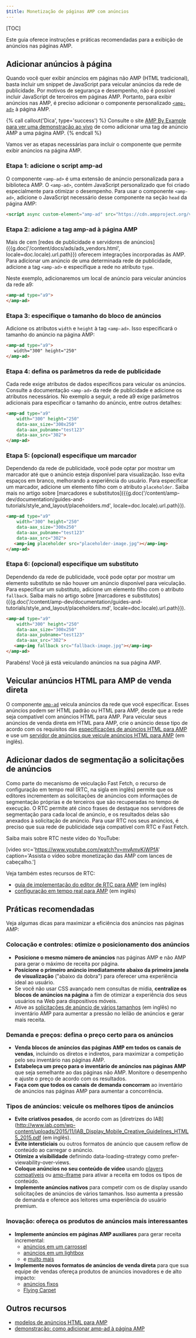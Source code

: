 ```yaml
---
$title: Monetização de páginas AMP com anúncios
---
```


[TOC]

Este guia oferece instruções e práticas recomendadas para a exibição de anúncios nas páginas AMP.

## Adicionar anúncios à página

Quando você quer exibir anúncios em páginas não AMP (HTML tradicional), basta incluir um snippet de JavaScript para veicular anúncios da rede de publicidade.  Por motivos de segurança e desempenho, não é possível incluir JavaScript de terceiros em páginas AMP.  Portanto, para exibir anúncios nas AMP, é preciso adicionar o componente personalizado [`<amp-ad>`](/pt_br/docs/reference/components/amp-ad.html) à página AMP.

{% call callout('Dica', type='success') %}
Consulte o site [AMP By Example para ver uma demonstração ao vivo](https://ampbyexample.com/components/amp-ad/) de como adicionar uma tag de anúncio AMP a uma página AMP.
{% endcall %}

Vamos ver as etapas necessárias para incluir o componente que permite exibir anúncios na página AMP.

### Etapa 1: adicione o script amp-ad

O componente `<amp-ad>` é uma extensão de anúncio personalizada para a biblioteca AMP. O `<amp-ad>`, contém JavaScript personalizado que foi criado especialmente para otimizar o desempenho. Para usar o componente `<amp-ad>`, adicione o JavaScript necessário desse componente na seção `head` da página AMP:

```html
<script async custom-element="amp-ad" src="https://cdn.ampproject.org/v0/amp-ad-0.1.js"></script>
```

### Etapa 2: adicione a tag amp-ad à página AMP

Mais de cem [redes de publicidade e servidores de anúncios]({{g.doc('/content/docs/ads/ads_vendors.html', locale=doc.locale).url.path}}) oferecem integrações incorporadas às AMP.  Para adicionar um anúncio de uma determinada rede de publicidade, adicione a tag `<amp-ad>` e especifique a rede no atributo `type`.

Neste exemplo, adicionaremos um local de anúncio para veicular anúncios da rede a9: 

```html
<amp-ad type="a9">
</amp-ad>
```

### Etapa 3: especifique o tamanho do bloco de anúncios

Adicione os atributos `width` e `height` à tag `<amp-ad>`.  Isso especificará o tamanho do anúncio na página AMP: 

```html hl_lines="2"
<amp-ad type="a9">
   width="300" height="250"
</amp-ad>
```

### Etapa 4: defina os parâmetros da rede de publicidade

Cada rede exige atributos de dados específicos para veicular os anúncios.  Consulte a documentação `<amp-ad>` da rede de publicidade e adicione os atributos necessários. No exemplo a seguir, a rede a9 exige parâmetros adicionais para especificar o tamanho do anúncio, entre outros detalhes:

```html hl_lines="3 4 5"
<amp-ad type="a9"
    width="300" height="250"
    data-aax_size="300x250"
    data-aax_pubname="test123"
    data-aax_src="302">
</amp-ad>
```

### Etapa 5: (opcional) especifique um marcador 

Dependendo da rede de publicidade, você pode optar por mostrar um marcador até que o anúncio esteja disponível para visualização. Isso evita espaços em branco, melhorando a experiência do usuário.  Para especificar um marcador, adicione um elemento filho com o atributo `placeholder`. Saiba mais no artigo sobre [marcadores e substitutos]({{g.doc('/content/amp-dev/documentation/guides-and-tutorials/style_and_layout/placeholders.md', locale=doc.locale).url.path}}).

```html hl_lines="6"
<amp-ad type="a9"
    width="300" height="250"
    data-aax_size="300x250"
    data-aax_pubname="test123"
    data-aax_src="302">
   <amp-img placeholder src="placeholder-image.jpg"></amp-img>
</amp-ad>
```

### Etapa 6: (opcional) especifique um substituto 

Dependendo da rede de publicidade, você pode optar por mostrar um elemento substituto se não houver um anúncio disponível para veiculação. Para especificar um substituto, adicione um elemento filho com o atributo `fallback`. Saiba mais no artigo sobre [marcadores e substitutos]({{g.doc('/content/amp-dev/documentation/guides-and-tutorials/style_and_layout/placeholders.md', locale=doc.locale).url.path}}).

```html hl_lines="6"
<amp-ad type="a9"
    width="300" height="250"
    data-aax_size="300x250"
    data-aax_pubname="test123"
    data-aax_src="302">
   <amp-img fallback src="fallback-image.jpg"></amp-img>
</amp-ad>
```

Parabéns! Você já está veiculando anúncios na sua página AMP.

## Veicular anúncios HTML para AMP de venda direta

O componente [`amp-ad`](/pt_br/docs/reference/components/amp-ad.html) veicula anúncios da rede que você especificar.  Esses anúncios podem ser HTML padrão ou HTML para AMP, desde que a rede seja compatível com anúncios HTML para AMP. Para veicular seus anúncios de venda direta em HTML para AMP, crie o anúncio desse tipo de acordo com os requisitos das [especificações de anúncios HTML para AMP](/pt_br/docs/ads/a4a_spec.html) e use um [servidor de anúncios que veicule anúncios HTML para AMP](https://github.com/ampproject/amphtml/blob/master/ads/google/a4a/docs/a4a-readme.md#publishers) (em inglês).

## Adicionar dados de segmentação a solicitações de anúncios

Como parte do mecanismo de veiculação Fast Fetch, o recurso de configuração em tempo real (RTC, na sigla em inglês) permite que os editores incrementem as solicitações de anúncios com informações de segmentação próprias e de terceiros que são recuperadas no tempo de execução. O RTC permite até cinco frases de destaque nos servidores de segmentação para cada local de anúncio, e os resultados delas são anexados à solicitação de anúncio.  Para usar RTC nos seus anúncios, é preciso que sua rede de publicidade seja compatível com RTC e Fast Fetch.  

Saiba mais sobre RTC neste vídeo do YouTube:

[video src='https://www.youtube.com/watch?v=mvAmvKiWPfA' caption='Assista o vídeo sobre monetização das AMP com lances de cabeçalho.']

Veja também estes recursos de RTC:

*   [guia de implementação do editor de RTC para AMP](https://github.com/ampproject/amphtml/blob/master/extensions/amp-a4a/rtc-publisher-implementation-guide.md) (em inglês)
*   [configuração em tempo real para AMP](https://github.com/ampproject/amphtml/blob/master/extensions/amp-a4a/rtc-documentation.md) (em inglês)


## Práticas recomendadas

Veja algumas dicas para maximizar a eficiência dos anúncios nas páginas AMP:


### Colocação e controles: otimize o posicionamento dos anúncios

*   **Posicione o mesmo número de anúncios** nas páginas AMP e não AMP para gerar o máximo de receita por página.
*   **Posicione o primeiro anúncio imediatamente abaixo da primeira janela de visualização** ("abaixo da dobra") para oferecer uma experiência ideal ao usuário.
*   Se você não usar CSS avançado nem consultas de mídia, **centralize os blocos de anúncios na página** a fim de otimizar a experiência dos seus usuários na Web para dispositivos móveis.
*   Ative as [solicitações de anúncio de vários tamanhos](https://github.com/ampproject/amphtml/blob/master/ads/README.md#support-for-multi-size-ad-requests) (em inglês) no inventário AMP para aumentar a pressão no leilão de anúncios e gerar mais receita.

### Demanda e preços: defina o preço certo para os anúncios

*   **Venda blocos de anúncios das páginas AMP em todos os canais de vendas**, incluindo os diretos e indiretos, para maximizar a competição pelo seu inventário nas páginas AMP.
*   **Estabeleça um preço para o inventário de anúncios nas páginas AMP** que seja semelhante ao das páginas não AMP. Monitore o desempenho e ajuste o preço de acordo com os resultados.
*   **Faça com que todos os canais de demanda concorram** ao inventário de anúncios nas páginas AMP para aumentar a concorrência.

### Tipos de anúncios: veicule os melhores tipos de anúncios

*   **Evite criativos pesados**, de acordo com as [diretrizes do IAB](http://www.iab.com/wp-content/uploads/2015/11/IAB_Display_Mobile_Creative_Guidelines_HTML5_2015.pdf (em inglês).
*   **Evite intersticiais** ou outros formatos de anúncio que causem reflow de conteúdo ao carregar o anúncio.
*   **Otimize a visibilidade** definindo data-loading-strategy como prefer-viewability-over-views.
*   **Coloque anúncios no seu conteúdo de vídeo** usando [players compatíveis](/pt_br/docs/reference/components.html#media) ou [amp-iframe](https://ampbyexample.com/components/amp-iframe/) para ativar a receita em todos os tipos de conteúdo.
*   **Implemente anúncios nativos** para competir com os de display usando solicitações de anúncios de vários tamanhos. Isso aumenta a pressão de demanda e oferece aos leitores uma experiência do usuário premium.

### Inovação: ofereça os produtos de anúncios mais interessantes

*   **Implemente anúncios em páginas AMP auxiliares** para gerar receita incremental:
    *   [anúncios em um carrossel](https://ampbyexample.com/amp-ads/advanced_ads/carousel_ad/)
    *   [anúncios em um lightbox](https://ampbyexample.com/amp-ads/experimental_ads/lightbox_ad/)
    *   e [muito mais](https://ampbyexample.com/amp-ads/#amp-ads/advanced_ads)
*   **Implemente novos formatos de anúncios de venda direta** para que sua equipe de vendas ofereça produtos de anúncios inovadores e de alto impacto:
    *   [anúncios fixos](https://ampbyexample.com/components/amp-sticky-ad/)
    *   [Flying Carpet](https://ampbyexample.com/components/amp-fx-flying-carpet/)

## Outros recursos

*   [modelos de anúncios HTML para AMP](https://ampbyexample.com/amp-ads/#amp-ads/advanced_ads)
*   [demonstração: como adicionar amp-ad à página AMP](https://ampbyexample.com/components/amp-ad/)
 
